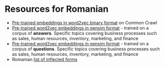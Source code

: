 # Resources for Romanian
- [Pre-trained embeddings in word2vec binary format](https://github.com/senisioi/ro_resources/releases/download/1/model_lwcase_no_diac.bin) on Common Crawl
- [Pre-trained word2vec embeddings in gensim format](https://github.com/senisioi/ro_resources/releases/download/1/answers_flt.bin) - trained on a corpus of __answers__. Specific topics covering business processes such as sales, human resources, inventory, marketing, and finance
- [Pre-trained word2vec embeddings in gensim format](https://github.com/senisioi/ro_resources/releases/download/1/questions_flt.bin) - trained on a corpus of __questions__. Specific topics covering business processes such as sales, human resources, inventory, marketing, and finance
- Romanian [list of inflected forms](https://raw.githubusercontent.com/senisioi/ro_resources/master/data/ro_forms)
